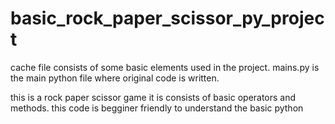 # basic_rock_paper_scissor_py_project
cache file consists of some basic elements used in the project.
mains.py is the main python file where original code is written.

this is a rock paper scissor game
it is consists of basic operators and methods.
this code is begginer friendly to understand the basic python
